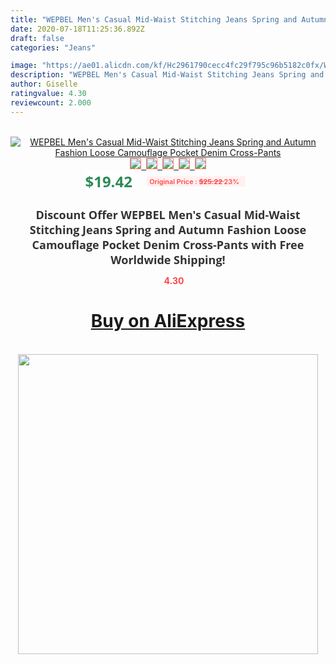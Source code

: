 ```yaml
---
title: "WEPBEL Men's Casual Mid-Waist Stitching Jeans Spring and Autumn Fashion Loose Camouflage Pocket Denim Cross-Pants"
date: 2020-07-18T11:25:36.892Z
draft: false
categories: "Jeans"

image: "https://ae01.alicdn.com/kf/Hc2961790cecc4fc29f795c96b5182c0fx/WEPBEL-Men-s-Casual-Mid-Waist-Stitching-Jeans-Spring-and-Autumn-Fashion-Loose-Camouflage-Pocket-Denim.jpg"
description: "WEPBEL Men's Casual Mid-Waist Stitching Jeans Spring and Autumn Fashion Loose Camouflage Pocket Denim Cross-Pants"
author: Giselle
ratingvalue: 4.30
reviewcount: 2.000
---
```

<br>
<div style="text-align: center;">
<a href="https://s.click.aliexpress.com/e/_ABHupR" target="_blank" rel="nofollow noopener noreferrer"><img alt="WEPBEL Men's Casual Mid-Waist Stitching Jeans Spring and Autumn Fashion Loose Camouflage Pocket Denim Cross-Pants" class="magnifier-image" src="https://ae01.alicdn.com/kf/Hc2961790cecc4fc29f795c96b5182c0fx/WEPBEL-Men-s-Casual-Mid-Waist-Stitching-Jeans-Spring-and-Autumn-Fashion-Loose-Camouflage-Pocket-Denim.jpg_640x640.jpg">
<br>
<img style="border:1px solid salmon" src="https://ae01.alicdn.com/kf/Hc2961790cecc4fc29f795c96b5182c0fx/WEPBEL-Men-s-Casual-Mid-Waist-Stitching-Jeans-Spring-and-Autumn-Fashion-Loose-Camouflage-Pocket-Denim.jpg_120x120.jpg">&nbsp;&nbsp;<img style="border:1px solid salmon" src="https://ae01.alicdn.com/kf/H4ec99f743226426b86bb3b82363b18fe7/WEPBEL-Men-s-Casual-Mid-Waist-Stitching-Jeans-Spring-and-Autumn-Fashion-Loose-Camouflage-Pocket-Denim.jpg_120x120.jpg">&nbsp;&nbsp;<img style="border:1px solid salmon" src="https://ae01.alicdn.com/kf/H58f384aa69ff491dae6e0844c8907cb7n/WEPBEL-Men-s-Casual-Mid-Waist-Stitching-Jeans-Spring-and-Autumn-Fashion-Loose-Camouflage-Pocket-Denim.jpg_120x120.jpg">&nbsp;&nbsp;<img style="border:1px solid salmon" src="https://ae01.alicdn.com/kf/Hd2ef9537173a4fc6b1dcb65e2d01a0b6A/WEPBEL-Men-s-Casual-Mid-Waist-Stitching-Jeans-Spring-and-Autumn-Fashion-Loose-Camouflage-Pocket-Denim.jpg_120x120.jpg">&nbsp;&nbsp;<img style="border:1px solid salmon" src="https://ae01.alicdn.com/kf/Ha5c0512108c745578ee0d21084c2d9dav/WEPBEL-Men-s-Casual-Mid-Waist-Stitching-Jeans-Spring-and-Autumn-Fashion-Loose-Camouflage-Pocket-Denim.jpg_120x120.jpg"></a></div><br0>
<div style="text-align: center;"><span style="background-color: white; border: 0px; box-sizing: border-box; color: seagreen; display: inline-block; font-family: &quot;open sans&quot; , &quot;arial&quot; , &quot;helvetica&quot; , sans-serif , &quot;heiti&quot;; font-size: 24px; font-stretch: inherit; font-weight: 700; line-height: inherit; margin: 0px 10px 0px 0px; padding: 0px; vertical-align: middle;">$19.42 </span>
<span style="background: rgb(255 , 241 , 241); border-radius: 3px; border: 0px; box-sizing: border-box; color: #ff4747; display: inline-block; font-family: inherit; font-size: 12px; font-stretch: inherit; font-style: inherit; font-variant: inherit; font-weight: 600; line-height: inherit; margin: 0px; padding: 2px 5px; transform: scale(0.9); vertical-align: middle;">Original Price : <b style="text-decoration: line-through;">$25.22 </b> 23%&nbsp;&nbsp;</span></div>
<h1 style="color: #333333; display: inline-block; font-family: &quot;open sans&quot; , &quot;arial&quot; , &quot;helvetica&quot; , sans-serif , &quot;heiti&quot;; font-size: 18px; font-stretch: inherit; font-weight: 700; text-align: center;">Discount Offer WEPBEL Men's Casual Mid-Waist Stitching Jeans Spring and Autumn Fashion Loose Camouflage Pocket Denim Cross-Pants with Free Worldwide Shipping!</h1>
<div style="color: #ff4747; text-align: center;">
<img src="https://4.bp.blogspot.com/-M0ZcTcb-5uY/XleCXlxnR4I/AAAAAAAAAEc/OrjgMkXV1oMQFaCRZj5HQwOCBcu3w1FegCPcBGAYYCw/s1600/star.png" style="height: 15px;">&nbsp;<b>4.30</b></div>
<div class="button_cont" align="center"><a class="buynow_a" href="https://s.click.aliexpress.com/e/_ABHupR" target="_blank" rel="nofollow noopener noreferrer"><H1>Buy on AliExpress</H1></a></div><br>
<div class="separator" style="clear: both; text-align: center;">
<img src="https://lh3.googleusercontent.com/-pTy5HemUv9M/XlePHvY0dAI/AAAAAAAAAE4/0nX5iRUoIWY8eMW9Dpxeirr157OZliDIgCLcBGAsYHQ/s1600/badge.gif" width="480">
</div>
